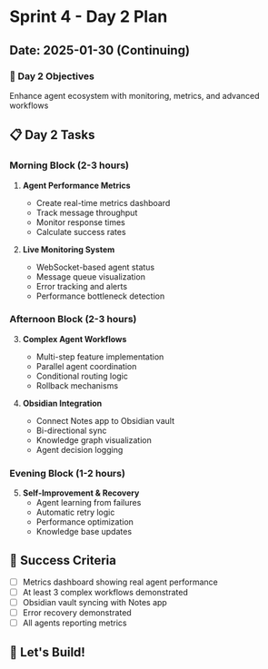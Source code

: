 # Sprint 4 - Day 2 Plan

## Date: 2025-01-30 (Continuing)

### 🎯 Day 2 Objectives
Enhance agent ecosystem with monitoring, metrics, and advanced workflows

## 📋 Day 2 Tasks

### Morning Block (2-3 hours)
1. **Agent Performance Metrics**
   - Create real-time metrics dashboard
   - Track message throughput
   - Monitor response times
   - Calculate success rates

2. **Live Monitoring System**
   - WebSocket-based agent status
   - Message queue visualization
   - Error tracking and alerts
   - Performance bottleneck detection

### Afternoon Block (2-3 hours)
3. **Complex Agent Workflows**
   - Multi-step feature implementation
   - Parallel agent coordination
   - Conditional routing logic
   - Rollback mechanisms

4. **Obsidian Integration**
   - Connect Notes app to Obsidian vault
   - Bi-directional sync
   - Knowledge graph visualization
   - Agent decision logging

### Evening Block (1-2 hours)
5. **Self-Improvement & Recovery**
   - Agent learning from failures
   - Automatic retry logic
   - Performance optimization
   - Knowledge base updates

## 🎯 Success Criteria
- [ ] Metrics dashboard showing real agent performance
- [ ] At least 3 complex workflows demonstrated
- [ ] Obsidian vault syncing with Notes app
- [ ] Error recovery demonstrated
- [ ] All agents reporting metrics

## 🚀 Let's Build!